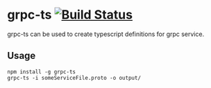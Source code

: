 # grpc-ts [![Build Status](https://travis-ci.org/J45k4/grpc-ts.svg?branch=master)](https://travis-ci.org/J45k4/grpc-ts)

grpc-ts can be used to create typescript definitions for grpc service.

## Usage 

```
npm install -g grpc-ts
grpc-ts -i someServiceFile.proto -o output/
```
